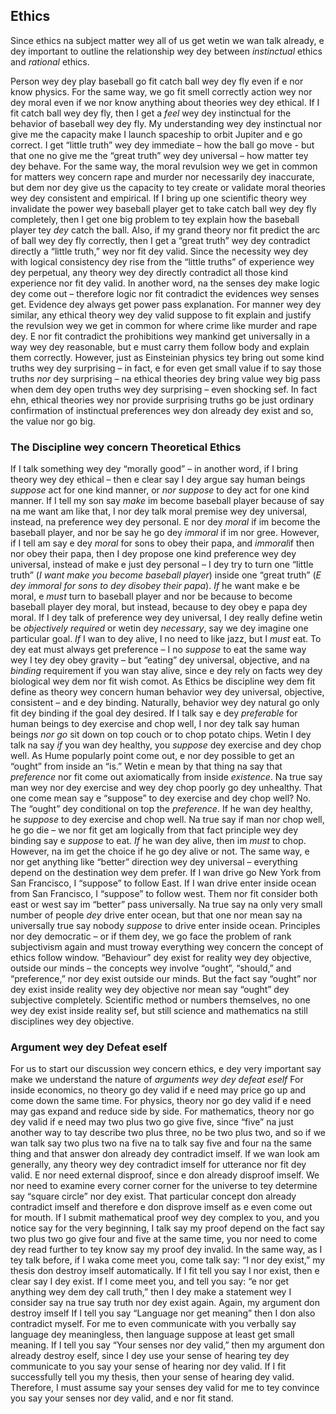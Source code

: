 ## Ethics

Since ethics na subject matter wey all of us get wetin we wan talk already, e dey important to outline the relationship wey dey between *instinctual* ethics and *rational* ethics.

Person wey dey play baseball go fit catch ball wey dey fly even if e nor know physics. For the same way, we go fit smell correctly action wey nor dey moral even if we nor know anything about theories wey dey ethical.
If I fit catch ball wey dey fly, then I get a *feel* wey dey instinctual for the behavior of baseball wey dey fly. My understanding wey dey instinctual nor give me the capacity make I launch spaceship to orbit Jupiter and e go correct. I get “little truth” wey dey immediate – how the ball go move -  but that one no give me the “great truth” wey dey universal – how matter tey dey behave.
For the same way, the moral revulsion wey we get in common for matters wey concern rape and murder nor necessarily dey inaccurate, but dem nor dey give us the capacity to tey create or validate moral theories wey dey consistent and empirical.
If I bring up one scientific theory wey invalidate the power wey baseball player get to take catch ball wey dey fly completely, then I get one big problem to tey explain how the baseball player tey *dey* catch the ball. Also, if my grand theory nor fit predict the arc of ball wey dey fly correctly, then I get a “great truth” wey dey contradict directly a “little truth,” wey  nor fit dey valid. Since the necessity wey dey with logical consistency dey rise from the “little truths” of experience wey dey perpetual, any theory wey dey directly contradict all those kind experience nor fit dey valid.
In another word, na the senses dey make logic dey come out – therefore logic nor fit contradict the evidences wey senses get. Evidence dey always get power pass explanation.
For manner wey dey similar, any ethical theory wey dey valid suppose to fit explain and justify the revulsion wey we get in common for where crime like murder and rape dey. E nor fit contradict the prohibitions wey mankind get universally in a way wey dey reasonable, but e must carry them follow body and explain them correctly.
However, just as Einsteinian physics tey bring out some kind truths wey dey surprising – in fact, e for even get small value if to say those truths *nor* dey surprising – na ethical theories dey bring value wey big pass when dem dey open truths wey dey surprising – even shocking sef. In fact ehn, ethical theories wey nor provide surprising truths go be just ordinary confirmation of instinctual preferences wey don already dey exist and so, the value nor go big.
### The Discipline wey concern Theoretical Ethics
If I talk something wey dey “morally good” – in another word, if I bring theory wey dey ethical – then e clear say I dey argue say human beings *suppose* act for one kind manner, or *nor suppose* to dey act for one kind manner.
If I tell my son say *make* im become baseball player because of say na me want am like that, I nor dey talk moral premise wey dey universal, instead, na preference wey dey personal. E nor dey *moral* if im become the baseball player, and nor be say he go dey *immoral* if im nor gree.
However, if I tell am say e dey *moral* for sons to obey their papa, and *immoral*if then nor obey their papa, then I dey propose one kind preference wey dey universal, instead of make e just dey personal – I dey try to turn one “little truth” (*I want make you become baseball player*) inside one “great truth” (*E dey immoral for sons to dey disobey their papa*). *If* he want make e be moral, e *must* turn to baseball player and nor be because to become baseball player dey moral, but instead, because to dey obey e papa dey moral. 
If I dey talk of preference wey dey universal, I dey really define wetin be *objectively required* or wetin dey *necessary*, say we dey imagine one particular goal. *If* I wan to dey alive, I no need to like jazz, but I *must* eat. To dey eat must always get preference – I no *suppose* to eat the same way wey I tey dey obey gravity – but “eating” dey universal, objective, and na *binding* requirement if you wan stay alive, since e dey rely on facts wey dey biological wey dem nor fit wish comot.
As Ethics be discipline wey dem fit define as theory wey concern human behavior wey dey universal, objective, consistent – and e dey binding. Naturally, behavior wey dey natural go only fit dey binding if the goal dey desired. If I talk say e dey *preferable* for human beings to dey exercise and chop well, I nor dey talk say human beings *nor go* sit down on top couch or to chop potato chips. Wetin I dey talk na say *if* you wan dey healthy, you *suppose* dey exercise and dey chop well.
As Hume popularly point come out, e nor dey possible to get an “ought” from inside an “is.” Wetin e mean by that thing na say that *preference* nor fit come out axiomatically from inside *existence*. Na true say man wey nor dey exercise and wey dey chop poorly go dey unhealthy. That one come mean say e “suppose” to dey exercise and dey chop well? No. The “ought” dey conditional on top the *preference*. If he wan dey healthy, he *suppose* to dey exercise and chop well. Na true say if man nor chop well, he go die – we nor fit get am logically from that fact principle wey dey binding say e *suppose* to eat. *If* he wan dey alive, then im *must* to chop. However, na im get the choice if he go dey alive or not.
The same way, e nor get anything like “better” direction wey dey universal – everything depend on the destination wey dem prefer. If I wan drive go New York from San Francisco, I “suppose” to follow East. If I wan drive enter inside ocean from San Francisco, I “suppose” to follow west. Them nor fit consider both east or west say im “better” pass universally.
Na true say na only very small number of people *dey* drive enter ocean, but that one nor mean say na universally true say nobody *suppose* to drive enter inside ocean. Principles nor dey democratic – or if them dey, we go face the problem of rank subjectivism again and must troway everything wey concern the concept of ethics follow window.
 “Behaviour” dey exist for reality wey dey objective, outside our minds – the concepts wey involve “ought”, “should,” and “preference,” nor dey exist outside our minds. But the fact say “ought” nor dey exist inside reality wey dey objective nor mean say “ought” dey subjective completely. Scientific method or numbers themselves, no one wey dey exist inside reality sef, but still science and mathematics na still disciplines wey dey objective.
### Argument wey dey Defeat eself
For us to start our discussion wey concern ethics, e dey very important say make we understand the nature of *arguments wey dey defeat eself*
For inside economics, no theory go dey valid if e need may price go up and come down the same time. For physics, theory nor go dey valid if e need may gas expand and reduce side by side. For mathematics, theory nor go dey valid if e need may two plus two go give five, since “five” na just another way to tay describe two plus three, no be two plus two, and so if we wan talk say two plus two na five na to talk say five and four na the same thing and that answer don already dey contradict imself.
If we wan look am generally, any theory wey dey contradict imself for utterance nor fit dey valid. E nor need external disproof, since e don already disproof imself. We nor need to examine every corner corner for the universe to tey determine say “square circle” nor dey exist. That particular concept don already contradict imself and therefore e don disprove imself as e even come out for mouth.
If I submit mathematical proof wey dey complex to you, and you notice say for the very beginning, I talk say my proof depend on the fact say two plus two go give four and five at the same time, you nor need to come dey read further to tey know say my proof dey invalid.
In the same way, as I tey talk before, if I waka come meet you, come talk say: “I nor dey exist,” my thesis don destroy imself automatically. If I fit tell you say I nor exist, then e clear say I dey exist.
If I come meet you, and tell you say: “e nor get anything wey dem dey call truth,” then I dey make a statement wey I consider say na true say truth nor dey exist again. Again, my argument don destroy imself
If I tell you say “Language nor get meaning” then I don also contradict myself. For me to even communicate with you verbally say language dey meaningless, then language suppose at least get small meaning.
If I tell you say “Your senses nor dey valid,” then my argument don already destroy eself, since I dey use your sense of hearing tey dey communicate to you say your sense of hearing nor dey valid. If I fit successfully tell you my thesis, then your sense of hearing dey valid. Therefore, I must assume say your senses dey valid for me to tey convince you say your senses nor dey valid, and e nor fit stand.

